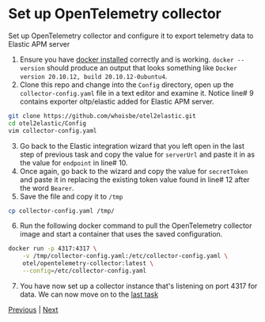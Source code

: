 # Set up OpenTelemetry collector 
Set up OpenTelemetry collector and configure it to export telemetry data to Elastic APM server

  1. Ensure you have [docker installed](https://docs.docker.com/desktop/#download-and-install) correctly and is working. `docker --version` should produce an output that looks something like `Docker version 20.10.12, build 20.10.12-0ubuntu4`.
  2. Clone this repo and change into the `Config` directory, open up the `collector-config.yaml` file in a text editor and examine it. Notice line# 9 contains exporter oltp/elastic added for Elastic APM server.
```bash
git clone https://github.com/whoisbe/otel2elastic.git
cd otel2elastic/Config
vim collector-config.yaml
```
  3. Go back to the Elastic integration wizard that you left open in the last step of previous task and copy the value for `serverUrl` and paste it in as the value for `endpoint` in line# 10.
  4. Once again, go back to the wizard and copy the value for `secretToken` and paste it in replacing the existing token value found in line# 12 after the word `Bearer`.
  5. Save the file and copy it to `/tmp`

```bash
cp collector-config.yaml /tmp/
```
  6. Run the following docker command to pull the OpenTelemetry collector image and start a container that uses the saved configuration.

```bash
docker run -p 4317:4317 \
    -v /tmp/collector-config.yaml:/etc/collector-config.yaml \
    otel/opentelemetry-collector:latest \
    --config=/etc/collector-config.yaml
```
 7. You have now set up a collector instance that's listening on port 4317 for data. We can now move on to the [last task](instrument.md)

[Previous](deploy.md) \| [Next](instrument.md)